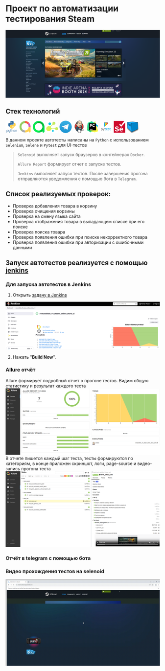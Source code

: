 # Проект по автоматизации тестирования Steam
![main page screenshot](steam_online_store_UI/images/steam.png)

## Стек технологий 
<p align="left">
<img align="center" src="steam_online_store_UI/images/python-original-wordmark.svg" width="40" height="40" alt="Python"/>
<img align="center" src="steam_online_store_UI/images/AllureReport.png" width="40" height="40" alt="Python"/>
<img align="center" src="steam_online_store_UI/images/AllureTestOps.png" width="40" height="40" alt="Python"/>
<img align="center" src="steam_online_store_UI/images/Selene.png" width="40" height="40" alt="Python"/>
<img align="center" src="steam_online_store_UI/images/Telegram.png" width="40" height="40" alt="Python"/>
<img align="center" src="steam_online_store_UI/images/jenkins-original.svg" width="40" height="40" alt="Python"/>
<img align="center" src="steam_online_store_UI/images/pycharm-original.svg" width="40" height="40" alt="Python"/>
<img align="center" src="steam_online_store_UI/images/pytest-original-wordmark.svg" width="40" height="40" alt="Python"/>
<img align="center" src="steam_online_store_UI/images/selenium-original.svg" width="40" height="40" alt="Python"/>
<img align="center" src="steam_online_store_UI/images/selenoid.png" width="40" height="40" alt="Python"/>

В данном проекте автотесты написаны на <code>Python</code> с использованием <code>Selenium</code>, <code>Selene</code> и <code>Pytest</code> для UI-тестов
>
> <code>Selenoid</code> выполняет запуск браузеров в контейнерах <code>Docker</code>.
>
> <code>Allure Report</code> формирует отчет о запуске тестов.
>
> <code>Jenkins</code> выполняет запуск тестов.
> После завершения прогона отправляются уведомления с помощью бота в <code>Telegram</code>.

## Список реализуемых проверок:
- Проверка добавления товара в корзину
- Проверка очищения корзины
- Проверка на смену языка сайта
- Проверка отображения товара в выпадающем списке при его поиске
- Проверка поиска товара
- Проверка появления ошибки при поиске некорректного товара
- Проверка появления ошибки при авторизации с ошибочными данными
## Запуск автотестов реализуется с помощью [jenkins](https://www.jenkins.io/) 

### Для запуска автотестов в Jenkins
1. Открыть [задачу в Jenkins](https://jenkins.autotests.cloud/job/romanshkin_14_steam_online_store_ui/)

![jenkins job main page](steam_online_store_UI/images/Joba_jenkins.png)

2. Нажать "**Build Now**".
### Allure отчёт
Allure формирует подробный отчет о прогоне тестов. Видим общую статистику и результат каждого теста
![Allure page](steam_online_store_UI/images/Allure-report_screenshot.png)
В отчете пишется каждый шаг теста, тесты формируются по категориям, в конце приложен скриншот, логи, page-source и видео-запись прогона теста
![Allure result](steam_online_store_UI/images/result_tests_allure.png)

### Отчёт в telegram c помощью бота

### Видео прохождения тестов на selenoid
![Video selenoid](steam_online_store_UI/images/Video_selenoid_test.gif)


